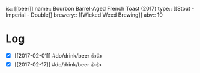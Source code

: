 is:: [[beer]]
name:: Bourbon Barrel-Aged French Toast (2017)
type:: [[Stout - Imperial - Double]]
brewery:: [[Wicked Weed Brewing]]
abv:: 10

# Log
- [x] [[2017-02-01]] #do/drink/beer 👍👍
- [x] [[2017-02-17]] #do/drink/beer 👍👍
